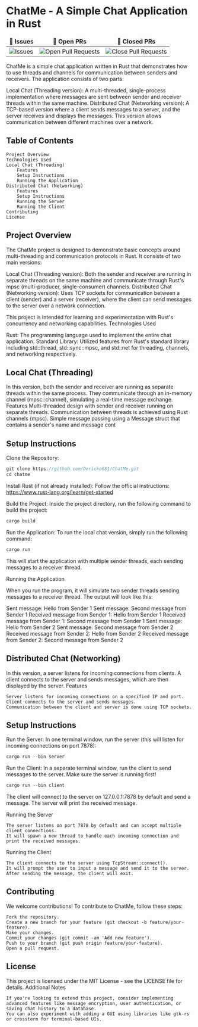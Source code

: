 # ChatMe - A Simple Chat Application in Rust

<table >
    <thead align="center">
        <tr border: 1px;>
            <td><b>🐛 Issues</b></td>
            <td><b>🔔 Open PRs</b></td>
            <td><b>🔕 Closed PRs</b></td>
        </tr>
     </thead>
    <tbody>
         <tr>
            <td><img alt="Issues" src="https://img.shields.io/github/issues/Dericko681/ChatMe?style=flat&logo=github"/></td>
            <td><img alt="Open Pull Requests" src="https://img.shields.io/github/issues-pr/Dericko681/ChatMe?style=flat&logo=github"/></td>
           <td><img alt="Close Pull Requests" src="https://img.shields.io/github/issues-pr-closed/Dericko681/ChatMe?style=flat&color=critical&logo=github"/></td>
        </tr>
    </tbody>
</table>

ChatMe is a simple chat application written in Rust that demonstrates how to use threads and channels for communication between senders and receivers. The application consists of two parts:

Local Chat (Threading version): A multi-threaded, single-process implementation where messages are sent between sender and receiver threads within the same machine.
Distributed Chat (Networking version): A TCP-based version where a client sends messages to a server, and the server receives and displays the messages. This version allows communication between different machines over a network.

## Table of Contents

    Project Overview
    Technologies Used
    Local Chat (Threading)
        Features
        Setup Instructions
        Running the Application
    Distributed Chat (Networking)
        Features
        Setup Instructions
        Running the Server
        Running the Client
    Contributing
    License

## Project Overview

The ChatMe project is designed to demonstrate basic concepts around multi-threading and communication protocols in Rust. It consists of two main versions:

Local Chat (Threading version): Both the sender and receiver are running in separate threads on the same machine and communicate through Rust's mpsc (multi-producer, single-consumer) channels.
Distributed Chat (Networking version): Uses TCP sockets for communication between a client (sender) and a server (receiver), where the client can send messages to the server over a network connection.

This project is intended for learning and experimentation with Rust's concurrency and networking capabilities.
Technologies Used

Rust: The programming language used to implement the entire chat application.
Standard Library: Utilized features from Rust's standard library including std::thread, std::sync::mpsc, and std::net for threading, channels, and networking respectively.

## Local Chat (Threading)

In this version, both the sender and receiver are running as separate threads within the same process. They communicate through an in-memory channel (mpsc::channel), simulating a real-time message exchange.
Features
Multi-threaded design with sender and receiver running on separate threads.
Communication between threads is achieved using Rust channels (mpsc).
Simple message passing using a Message struct that contains a sender's name and message cont

## Setup Instructions

Clone the Repository:

```rust
git clone https://github.com/Dericko681/ChatMe.git
cd chatme
```

Install Rust (if not already installed): Follow the official instructions: <https://www.rust-lang.org/learn/get-started>

Build the Project: Inside the project directory, run the following command to build the project:

```rs
cargo build
```

Run the Application: To run the local chat version, simply run the following command:

```rs
cargo run
```

This will start the application with multiple sender threads, each sending messages to a receiver thread.

Running the Application

When you run the program, it will simulate two sender threads sending messages to a receiver thread. The output will look like this:

Sent message: Hello from Sender 1
Sent message: Second message from Sender 1
Received message from Sender 1: Hello from Sender 1
Received message from Sender 1: Second message from Sender 1
Sent message: Hello from Sender 2
Sent message: Second message from Sender 2
Received message from Sender 2: Hello from Sender 2
Received message from Sender 2: Second message from Sender 2

## Distributed Chat (Networking)

In this version, a server listens for incoming connections from clients. A client connects to the server and sends messages, which are then displayed by the server.
Features

    Server listens for incoming connections on a specified IP and port.
    Client connects to the server and sends messages.
    Communication between the client and server is done using TCP sockets.

## Setup Instructions

Run the Server: In one terminal window, run the server (this will listen for incoming connections on port 7878):

```rs
cargo run --bin server
```

Run the Client: In a separate terminal window, run the client to send messages to the server. Make sure the server is running first!

 ```rs
cargo run --bin client
```

 The client will connect to the server on 127.0.0.1:7878 by default and send a message. The server will print the received message.

Running the Server

    The server listens on port 7878 by default and can accept multiple client connections.
    It will spawn a new thread to handle each incoming connection and print the received messages.

Running the Client

    The client connects to the server using TcpStream::connect().
    It will prompt the user to input a message and send it to the server.
    After sending the message, the client will exit.

## Contributing

We welcome contributions! To contribute to ChatMe, follow these steps:

    Fork the repository.
    Create a new branch for your feature (git checkout -b feature/your-feature).
    Make your changes.
    Commit your changes (git commit -am 'Add new feature').
    Push to your branch (git push origin feature/your-feature).
    Open a pull request.

## License

This project is licensed under the MIT License - see the LICENSE file for details.
Additional Notes

    If you're looking to extend this project, consider implementing advanced features like message encryption, user authentication, or saving chat history to a database.
    You can also experiment with adding a GUI using libraries like gtk-rs or crossterm for terminal-based UIs.
